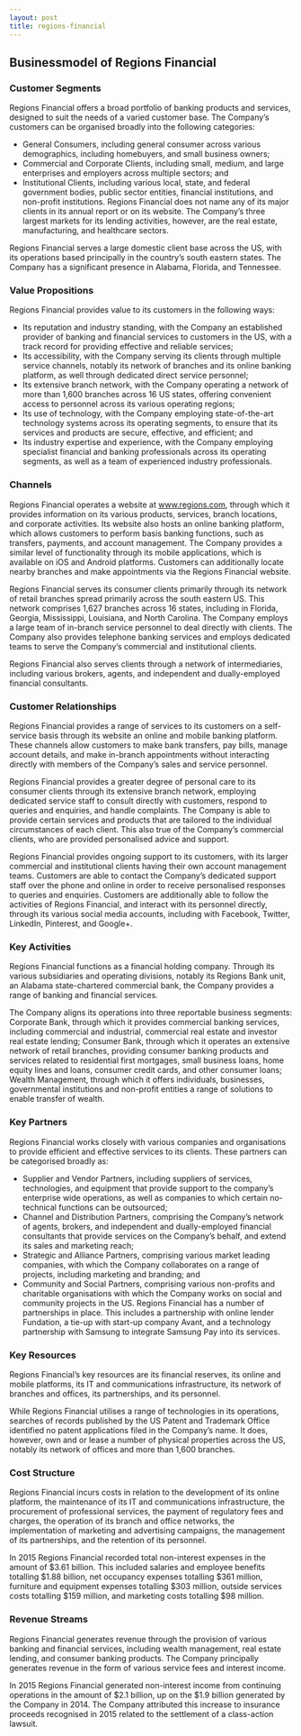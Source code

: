 ```yaml
---
layout: post
title: regions-financial
---
```


Businessmodel of Regions Financial
-----------------------------------

### Customer Segments

Regions Financial offers a broad portfolio of banking products and services, designed to suit the needs of a varied customer base. The Company’s customers can be organised broadly into the following categories:

 * General Consumers, including general consumer across various demographics, including homebuyers, and small business owners;
* Commercial and Corporate Clients, including small, medium, and large enterprises and employers across multiple sectors; and
* Institutional Clients, including various local, state, and federal government bodies, public sector entities, financial institutions, and non-profit institutions.
 Regions Financial does not name any of its major clients in its annual report or on its website. The Company’s three largest markets for its lending activities, however, are the real estate, manufacturing, and healthcare sectors.

Regions Financial serves a large domestic client base across the US, with its operations based principally in the country’s south eastern states. The Company has a significant presence in Alabama, Florida, and Tennessee.

### Value Propositions

Regions Financial provides value to its customers in the following ways:

 * Its reputation and industry standing, with the Company an established provider of banking and financial services to customers in the US, with a track record for providing effective and reliable services;
* Its accessibility, with the Company serving its clients through multiple service channels, notably its network of branches and its online banking platform, as well through dedicated direct service personnel;
* Its extensive branch network, with the Company operating a network of more than 1,600 branches across 16 US states, offering convenient access to personnel across its various operating regions;
* Its use of technology, with the Company employing state-of-the-art technology systems across its operating segments, to ensure that its services and products are secure, effective, and efficient; and
* Its industry expertise and experience, with the Company employing specialist financial and banking professionals across its operating segments, as well as a team of experienced industry professionals.
 ### Channels

Regions Financial operates a website at www.regions.com, through which it provides information on its various products, services, branch locations, and corporate activities. Its website also hosts an online banking platform, which allows customers to perform basis banking functions, such as transfers, payments, and account management. The Company provides a similar level of functionality through its mobile applications, which is available on iOS and Android platforms. Customers can additionally locate nearby branches and make appointments via the Regions Financial website.

Regions Financial serves its consumer clients primarily through its network of retail branches spread primarily across the south eastern US. This network comprises 1,627 branches across 16 states, including in Florida, Georgia, Mississippi, Louisiana, and North Carolina. The Company employs a large team of in-branch service personnel to deal directly with clients. The Company also provides telephone banking services and employs dedicated teams to serve the Company’s commercial and institutional clients.

Regions Financial also serves clients through a network of intermediaries, including various brokers, agents, and independent and dually-employed financial consultants.

### Customer Relationships

Regions Financial provides a range of services to its customers on a self-service basis through its website an online and mobile banking platform. These channels allow customers to make bank transfers, pay bills, manage account details, and make in-branch appointments without interacting directly with members of the Company’s sales and service personnel.

Regions Financial provides a greater degree of personal care to its consumer clients through its extensive branch network, employing dedicated service staff to consult directly with customers, respond to queries and enquiries, and handle complaints. The Company is able to provide certain services and products that are tailored to the individual circumstances of each client. This also true of the Company’s commercial clients, who are provided personalised advice and support.

Regions Financial provides ongoing support to its customers, with its larger commercial and institutional clients having their own account management teams. Customers are able to contact the Company’s dedicated support staff over the phone and online in order to receive personalised responses to queries and enquiries. Customers are additionally able to follow the activities of Regions Financial, and interact with its personnel directly, through its various social media accounts, including with Facebook, Twitter, LinkedIn, Pinterest, and Google+.

### Key Activities

Regions Financial functions as a financial holding company. Through its various subsidiaries and operating divisions, notably its Regions Bank unit, an Alabama state-chartered commercial bank, the Company provides a range of banking and financial services.

The Company aligns its operations into three reportable business segments: Corporate Bank, through which it provides commercial banking services, including commercial and industrial, commercial real estate and investor real estate lending; Consumer Bank, through which it operates an extensive network of retail branches, providing consumer banking products and services related to residential first mortgages, small business loans, home equity lines and loans, consumer credit cards, and other consumer loans; Wealth Management, through which it offers individuals, businesses, governmental institutions and non-profit entities a range of solutions to enable transfer of wealth.

### Key Partners

Regions Financial works closely with various companies and organisations to provide efficient and effective services to its clients. These partners can be categorised broadly as:

 * Supplier and Vendor Partners, including suppliers of services, technologies, and equipment that provide support to the company’s enterprise wide operations, as well as companies to which certain no-technical functions can be outsourced;
* Channel and Distribution Partners, comprising the Company’s network of agents, brokers, and independent and dually-employed financial consultants that provide services on the Company’s behalf, and extend its sales and marketing reach;
* Strategic and Alliance Partners, comprising various market leading companies, with which the Company collaborates on a range of projects, including marketing and branding; and
* Community and Social Partners, comprising various non-profits and charitable organisations with which the Company works on social and community projects in the US.
 Regions Financial has a number of partnerships in place. This includes a partnership with online lender Fundation, a tie-up with start-up company Avant, and a technology partnership with Samsung to integrate Samsung Pay into its services.

### Key Resources

Regions Financial’s key resources are its financial reserves, its online and mobile platforms, its IT and communications infrastructure, its network of branches and offices, its partnerships, and its personnel.

While Regions Financial utilises a range of technologies in its operations, searches of records published by the US Patent and Trademark Office identified no patent applications filed in the Company’s name. It does, however, own and or lease a number of physical properties across the US, notably its network of offices and more than 1,600 branches.

### Cost Structure

Regions Financial incurs costs in relation to the development of its online platform, the maintenance of its IT and communications infrastructure, the procurement of professional services, the payment of regulatory fees and charges, the operation of its branch and office networks, the implementation of marketing and advertising campaigns, the management of its partnerships, and the retention of its personnel.

In 2015 Regions Financial recorded total non-interest expenses in the amount of $3.61 billion. This included salaries and employee benefits totalling $1.88 billion, net occupancy expenses totalling $361 million, furniture and equipment expenses totalling $303 million, outside services costs totalling $159 million, and marketing costs totalling $98 million.

### Revenue Streams

Regions Financial generates revenue through the provision of various banking and financial services, including wealth management, real estate lending, and consumer banking products. The Company principally generates revenue in the form of various service fees and interest income.

In 2015 Regions Financial generated non-interest income from continuing operations in the amount of $2.1 billion, up on the $1.9 billion generated by the Company in 2014. The Company attributed this increase to insurance proceeds recognised in 2015 related to the settlement of a class-action lawsuit.
